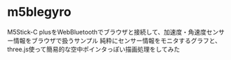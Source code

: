 # m5blegyro

M5Stick-C plusをWebBluetoothでブラウザと接続して、加速度・角速度センサー情報をブラウザで扱うサンプル
純粋にセンサー情報をモニタするグラフと、three.js使って簡易的な空中ポインタっぽい描画処理をしてみた
